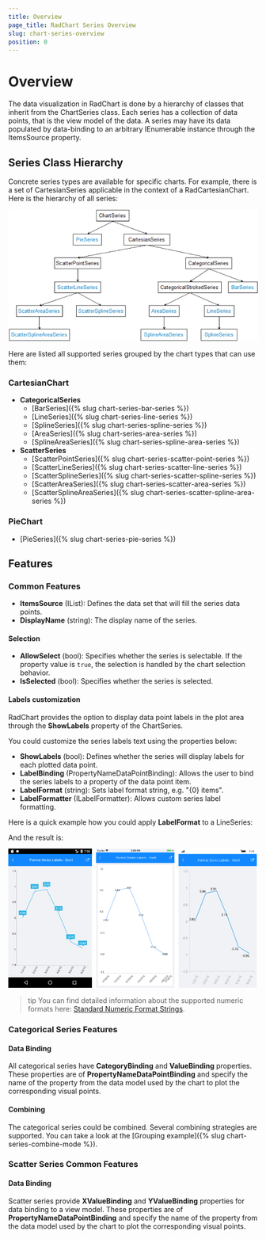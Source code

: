 ```yaml
---
title: Overview
page_title: RadChart Series Overview
slug: chart-series-overview
position: 0
---
```


# Overview #

The data visualization in RadChart is done by a hierarchy of classes that inherit from the ChartSeries class. Each series has a collection of data points, that is the view model of the data. A series may have its data populated by data-binding to an arbitrary IEnumerable instance through the ItemsSource property.

## Series Class Hierarchy ##

Concrete series types are available for specific charts. For example, there is a set of CartesianSeries applicable in the context of a RadCartesianChart. Here is the hierarchy of all series:

![Series Class Diagram](images/chart-series-class-diagram.png)

Here are listed all supported series grouped by the chart types that can use them:

### CartesianChart ###

- **CategoricalSeries**
    - [BarSeries]({% slug chart-series-bar-series %})
    - [LineSeries]({% slug chart-series-line-series %})
    - [SplineSeries]({% slug chart-series-spline-series %})
    - [AreaSeries]({% slug chart-series-area-series %})
    - [SplineAreaSeries]({% slug chart-series-spline-area-series %})
- **ScatterSeries**
    - [ScatterPointSeries]({% slug chart-series-scatter-point-series %})
    - [ScatterLineSeries]({% slug chart-series-scatter-line-series %})
    - [ScatterSplineSeries]({% slug chart-series-scatter-spline-series %})
    - [ScatterAreaSeries]({% slug chart-series-scatter-area-series %})
    - [ScatterSplineAreaSeries]({% slug chart-series-scatter-spline-area-series %})

### PieChart ###

- [PieSeries]({% slug chart-series-pie-series %}) 

## Features ##

### Common Features ###

* **ItemsSource** (IList): Defines the data set that will fill the series data points. 
* **DisplayName** (string): The display name of the series.

#### Selection

* **AllowSelect** (bool): Specifies whether the series is selectable. If the property value is `true`, the selection is handled by the chart selection behavior.  
* **IsSelected** (bool): Specifies whether the series is selected.

#### Labels customization

RadChart provides the option to display data point labels in the plot area through the **ShowLabels** property of the ChartSeries.

You could customize the series labels text using the properties below:

* **ShowLabels** (bool): Defines whether the series will display labels for each plotted data point.
* **LabelBinding** (PropertyNameDataPointBinding): Allows the user to bind the series labels to a property of the data point item.
* **LabelFormat** (string): Sets label format string, e.g. "{0} items".
* **LabelFormatter** (ILabelFormatter): Allows custom series label formatting. 

Here is a quick example how you could apply **LabelFormat** to a LineSeries:

<snippet id='chart-customization-formatserieslabels-xaml' />

And the result is:

![Series Labels](images/chart-series-labels.png)

>tip You can find detailed information about the supported numeric formats here: [Standard Numeric Format Strings](https://docs.microsoft.com/en-us/dotnet/standard/base-types/standard-numeric-format-strings).

### Categorical Series Features ###

#### Data Binding ####

All categorical series have **CategoryBinding** and **ValueBinding** properties. These properties are of **PropertyNameDataPointBinding** and specify the name  of the property from the data model used by the chart to plot the corresponding visual points.

#### Combining ###

The categorical series could be combined. Several combining strategies are supported. You can take a look at the [Grouping example]({% slug chart-series-combine-mode %}).

### Scatter Series Common Features ###

#### Data Binding ####

Scatter series provide **XValueBinding** and **YValueBinding** properties for data binding to a view model. These properties are of **PropertyNameDataPointBinding** and specify the name  of the property from the data model used by the chart to plot the corresponding visual points.